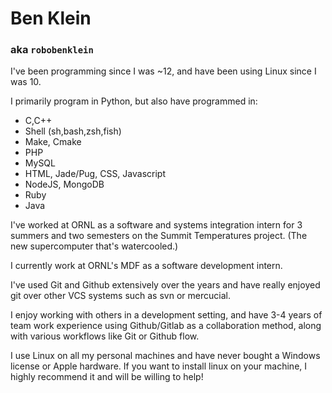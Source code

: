 # Ben Klein
### aka `robobenklein`

I've been programming since I was ~12, and have been using Linux since I was 10.

I primarily program in Python, but also have programmed in:
 * C,C++
 * Shell (sh,bash,zsh,fish)
 * Make, Cmake
 * PHP
 * MySQL
 * HTML, Jade/Pug, CSS, Javascript
 * NodeJS, MongoDB
 * Ruby
 * Java

I've worked at ORNL as a software and systems integration intern for 3 summers and two semesters on the Summit Temperatures project. (The new supercomputer that's watercooled.)

I currently work at ORNL's MDF as a software development intern.

I've used Git and Github extensively over the years and have really enjoyed git over other VCS systems such as svn or mercucial.

I enjoy working with others in a development setting, and have 3-4 years of team work experience using Github/Gitlab as a collaboration method, along with various workflows like Git or Github flow.

I use Linux on all my personal machines and have never bought a Windows license or Apple hardware. If you want to install linux on your machine, I highly recommend it and will be willing to help!
